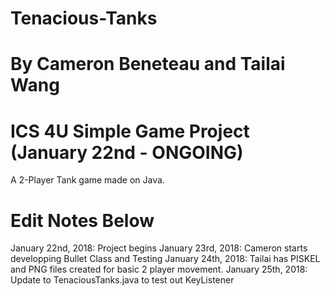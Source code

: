 # Tenacious-Tanks
# By Cameron Beneteau and Tailai Wang
# ICS 4U Simple Game Project (January 22nd - ONGOING)
A 2-Player Tank game made on Java. 
# Edit Notes Below
January 22nd, 2018: Project begins
January 23rd, 2018: Cameron starts developping Bullet Class and Testing
January 24th, 2018: Tailai has PISKEL and PNG files created for basic 2 player movement.
January 25th, 2018: Update to TenaciousTanks.java to test out KeyListener
